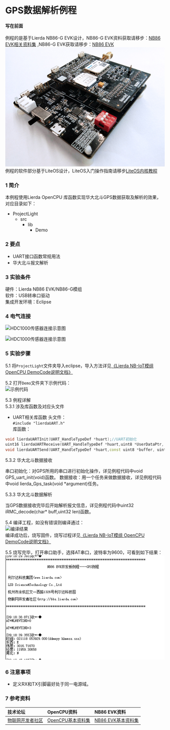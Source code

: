 # GPS数据解析例程
#### 写在前面 
例程的是基于Lierda NB86-G EVK设计，NB86-G EVK资料获取请移步：[NB86 EVK相关资料集](http://bbs.lierda.com/forum.php?mod=viewthread&tid=86&page=1&extra=&_dsign=91f69885)  ,NB86-G EVK获取请移步：[NB86 EVK](https://item.taobao.com/item.htm?spm=a1z10.5-c.w4002-21080581561.13.565878241Htgvt&id=578262725191)              
 ![NB86EVK](../../Picture/NB86EVK黑色.png)  
例程的软件部分基于LiteOS设计，LiteOS入门操作指南请移步[LiteOS内核教程](https://liteos.github.io/tutorials/kernel/)
### 1 简介

本例程使用Lierda OpenCPU 库函数实现华大北斗GPS数据获取及解析的效果，对应目录如下：

- ProjectLight
  - src
    - lib
      - Demo

### 2 要点

- UART接口函数常规用法
- 华大北斗报文解析

### 3 实验条件

硬件：Lierda NB86 EVK/NB86-G模组  
软件：USB转串口驱动  
集成开发环境：Eclipse  

### 4 电气连接
![HDC1000传感器连接示意图](../../Picture/GPS1.png)

![HDC1000传感器连接示意图](../../Picture/GPS2.png)
### 5 实验步骤
5.1 将`ProjectLight`文件夹导入eclipse，导入方法详见[《Lierda NB-IoT模组 OpenCPU DemoCode说明文档》
](https://github.com/lierda-nb-iot-team/Lierda_OpenCPU_SDK)

5.2 打开`Demo`文件夹下示例代码：  
![示例代码](../../Picture/光感示例代码1.png)

5.3 例程详解  
5.3.1 涉及库函数及对应头文件  
- UART相关库函数 
头文件：  
`#include "lierdaUART.h"`  
库函数： 
``` cpp 
void lierdaUARTInit(UART_HandleTypeDef *huart);//UART初始化  
uint16 lierdaUARTReceive(UART_HandleTypeDef *huart,uint8 *UserDataPtr, uint16 *UserDataLen, uint32 WaitTimeOut);//UART数据接收函数  
void lierdaUARTSend(UART_HandleTypeDef *huart,const uint8 *buffer, uint32 length);//UART数据发送函数  
```  
5.3.2 华大北斗数据接收

串口初始化：对GPS所用的串口进行初始化操作，详见例程代码中void GPS_uart_init(void)函数。
数据接收：用一个任务来做数据接收，详见例程代码中void lierda_Gps_task(void *argument)任务。

5.3.3 华大北斗数据解析

当GPS数据接收完毕后开始解析报文信息，详见例程代码中uint32 iRMC_decode(char* buff,uint32 len)函数。

5.4  编译工程，如没有错误则编译通过：  
![编译结果](../../Picture/编译结果.jpg)  
编译成功后，烧写固件，烧写过程详见[《Lierda NB-IoT模组 OpenCPU DemoCode说明文档》
](https://github.com/lierda-nb-iot-team/Lierda_OpenCPU_SDK)

5.5 烧写完毕，打开串口助手，选择AT串口，波特率为9600，可看到如下结果：  
![结果展示](../../Picture/GPS结果展示.png)

### 6 注意事项

- 定义RX和TX引脚最好处于同一电源域。


### 7 参考资料

| 技术论坛 | OpenCPU资料 | NB86 EVK资料
| :----------- | :----------- | :----------- |
| [物联网开发者社区](http://bbs.lierda.com) |  [OpenCPU基本资料集](https://github.com/lierda-nb-iot-team/Lierda_OpenCPU_SDK) |  [NB86 EVK基本资料集](https://github.com/lierda-nb-iot-team/Lierda_NB86_EVK) |